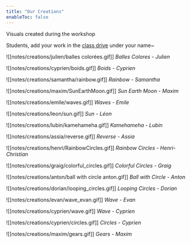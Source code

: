 ```yaml
---
title: "Our Creations"
enableToc: false
---
```


Visuals created during the workshop

Students, add your work in the [class drive](https://drive.google.com/drive/folders/1lZMSExjUpqmco1CJb0JOoFzhGJgZwcCYnJ5wSRWUHmN6FDYuxC5zqefmRokVLnYcrVsIZWPK?usp=sharing) under your name~

![[notes/creations/julien/balles colorées.gif]] 
*Balles Colores - Julien*

![[notes/creations/cyprien/boids.gif]]
*Boids - Cyprien* 

![[notes/creations/samantha/rainbow.gif]]
*Rainbow - Samantha*

![[notes/creations/maxim/SunEarthMoon.gif]]
*Sun Earth Moon - Maxim*

![[notes/creations/emile/waves.gif]]
*Waves - Emile*

![[notes/creations/leon/sun.gif]]
*Sun - Léon*

![[notes/creations/lubin/kamehameha.gif]]
*Kamehameha - Lubin*

![[notes/creations/assia/reverse.gif]]
*Reverse - Assia*

![[notes/creations/henri/RainbowCircles.gif]]
*Rainbow Circles - Henri-Christian*

![[notes/creations/graig/colorful_circles.gif]]
*Colorful Circles - Graig*

![[notes/creations/anton/ball with circle anton.gif]]
*Ball with Circle - Anton*

![[notes/creations/dorian/looping_circles.gif]]
*Looping Circles - Dorian*

![[notes/creations/evan/wave_evan.gif]]
*Wave - Evan*

![[notes/creations/cyprien/wave.gif]]
*Wave - Cyprien*

![[notes/creations/cyprien/circles.gif]]
*Circles - Cyprien*

![[notes/creations/maxim/gears.gif]]
*Gears - Maxim*